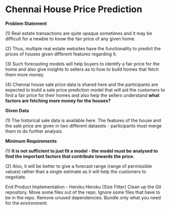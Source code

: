# Chennai House Price Prediction
**Problem Statement**

(1) Real estate transactions are quite opaque sometimes and it may be difficult for a newbie to know the fair price of any given home. 

(2) Thus, multiple real estate websites have the functionality to predict the prices of houses given different features regarding it. 

(3) Such forecasting models will help buyers to identify a fair price for the home and also give insights to sellers as to how to build homes that fetch them more money. 

(4) Chennai house sale price data is shared here and the participants are expected to build a sale price prediction model that will aid the customers to find a fair price for their homes and also help the sellers understand **what factors are fetching more money for the houses?**

**Given Data**

(1) The historical sale data is available here. The features of the house and the sale price are given in two different datasets - participants must merge them to do further analysis.

**Minimum Requirements**

(1) **It is not sufficient to just fit a model - the model must be analysed to find the important factors that contribute towards the price.**

(2) Also, it will be better to give a forecast range (range of permissible values) rather than a single estimate as it will help the customers to negotiate.

End Product Implementation - Heroku
Heroku (Size Fitter)
Clean up the Git repository.
Move some files out of the repo.
Ignore some files that have to be in the repo.
Remove unused dependencies.
Bundle only what you need for the environment.
